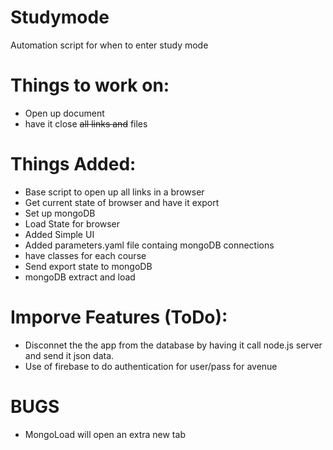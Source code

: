 # Studymode
Automation script for when to enter study mode


# Things to work on:

* Open up document
* have it close ~~all links and~~ files


# Things Added:
* Base script to open up all links in a browser
* Get current state of browser and have it export
* Set up mongoDB
* Load State for browser
* Added Simple UI
* Added parameters.yaml file containg mongoDB connections
* have classes for each course
* Send export state to mongoDB
* mongoDB extract and load 


# Imporve Features (ToDo):
* Disconnet the the app from the database by having it call node.js server and send it json data.
* Use of firebase to do authentication for user/pass for avenue

# BUGS
* MongoLoad will open an extra new tab